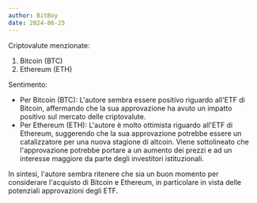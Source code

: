 ```yaml
---
author: BitBoy
date: 2024-06-25
---
```


Criptovalute menzionate:
1. Bitcoin (BTC)
2. Ethereum (ETH)

Sentimento:
- Per Bitcoin (BTC): L'autore sembra essere positivo riguardo all'ETF di Bitcoin, affermando che la sua approvazione ha avuto un impatto positivo sul mercato delle criptovalute.
- Per Ethereum (ETH): L'autore è molto ottimista riguardo all'ETF di Ethereum, suggerendo che la sua approvazione potrebbe essere un catalizzatore per una nuova stagione di altcoin. Viene sottolineato che l'approvazione potrebbe portare a un aumento dei prezzi e ad un interesse maggiore da parte degli investitori istituzionali.

In sintesi, l'autore sembra ritenere che sia un buon momento per considerare l'acquisto di Bitcoin e Ethereum, in particolare in vista delle potenziali approvazioni degli ETF.
